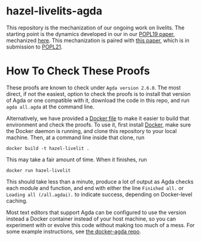 # hazel-livelits-agda
This repository is the mechanization of our ongoing work on livelits. The
starting point is the dynamics developed in our in our [POPL19
paper](https://arxiv.org/pdf/1805.00155), mechanized
[here](https://github.com/hazelgrove/hazelnut-dynamics-agda). This
mechanization is paired with [this
paper](https://github.com/hazelgrove/livelits-paper), which is in submission
to [POPL21](https://popl21.sigplan.org/).

# How To Check These Proofs

These proofs are known to check under `Agda version 2.6.0`. The most
direct, if not the easiest, option to check the proofs is to install that
version of Agda or one compatible with it, download the code in this repo,
and run `agda all.agda` at the command line.

Alternatively, we have provided a [Docker file](Dockerfile) to make it
easier to build that environment and check the proofs. To use it, first
install [Docker](https://www.docker.com/products/docker-desktop), make sure
the Docker daemon is running, and clone this repository to your local
machine. Then, at a command line inside that clone, run

```
docker build -t hazel-livelit .
```

This may take a fair amount of time. When it finishes, run

```
docker run hazel-livelit
```

This should take less than a minute, produce a lot of output as Agda checks
each module and function, and end with either the line `Finished all.` or
`Loading all (/all.agdai).` to indicate success, depending on Docker-level
caching.

Most text editors that support Agda can be configured to use the version
instead a Docker container instead of your host machine, so you can
experiment with or evolve this code without making too much of a mess. For
some example instructions, see [the docker-agda
repo](https://github.com/banacorn/docker-agda).

